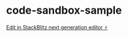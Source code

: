 # code-sandbox-sample

[Edit in StackBlitz next generation editor ⚡️](https://stackblitz.com/~/github.com/RyoTanaka19/code-sandbox-sample)